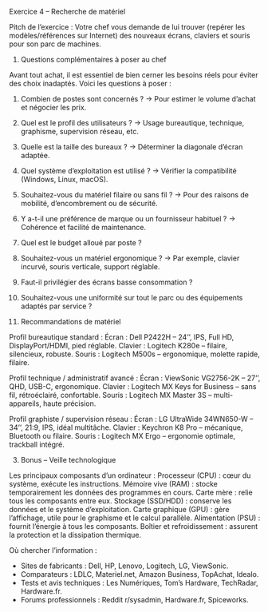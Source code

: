 Exercice 4 – Recherche de matériel

Pitch de l’exercice :
Votre chef vous demande de lui trouver (repérer les modèles/références sur Internet) des nouveaux écrans, claviers et souris pour son parc de machines.


1. Questions complémentaires à poser au chef

Avant tout achat, il est essentiel de bien cerner les besoins réels pour éviter des choix inadaptés. Voici les questions à poser :

1. Combien de postes sont concernés ?
   → Pour estimer le volume d’achat et négocier les prix.
2. Quel est le profil des utilisateurs ?
   → Usage bureautique, technique, graphisme, supervision réseau, etc.
3. Quelle est la taille des bureaux ?
   → Déterminer la diagonale d’écran adaptée.
4. Quel système d’exploitation est utilisé ?
   → Vérifier la compatibilité (Windows, Linux, macOS).
5. Souhaitez-vous du matériel filaire ou sans fil ?
   → Pour des raisons de mobilité, d’encombrement ou de sécurité.
6. Y a-t-il une préférence de marque ou un fournisseur habituel ?
   → Cohérence et facilité de maintenance.
7. Quel est le budget alloué par poste ?
8. Souhaitez-vous un matériel ergonomique ?
   → Par exemple, clavier incurvé, souris verticale, support réglable.
9. Faut-il privilégier des écrans basse consommation ?
10. Souhaitez-vous une uniformité sur tout le parc ou des équipements adaptés par service ?


2. Recommandations de matériel

Profil bureautique standard :
Écran : Dell P2422H – 24’’, IPS, Full HD, DisplayPort/HDMI, pied réglable.
Clavier : Logitech K280e – filaire, silencieux, robuste.
Souris : Logitech M500s – ergonomique, molette rapide, filaire.

Profil technique / administratif avancé :
Écran : ViewSonic VG2756-2K – 27’’, QHD, USB-C, ergonomique.
Clavier : Logitech MX Keys for Business – sans fil, rétroéclairé, confortable.
Souris : Logitech MX Master 3S – multi-appareils, haute précision.

Profil graphiste / supervision réseau :
Écran : LG UltraWide 34WN650-W – 34’’, 21:9, IPS, idéal multitâche.
Clavier : Keychron K8 Pro – mécanique, Bluetooth ou filaire.
Souris : Logitech MX Ergo – ergonomie optimale, trackball intégré.


3. Bonus – Veille technologique

Les principaux composants d’un ordinateur :
Processeur (CPU) : cœur du système, exécute les instructions.
Mémoire vive (RAM) : stocke temporairement les données des programmes en cours.
Carte mère : relie tous les composants entre eux.
Stockage (SSD/HDD) : conserve les données et le système d’exploitation.
Carte graphique (GPU) : gère l’affichage, utile pour le graphisme et le calcul parallèle.
Alimentation (PSU) : fournit l’énergie à tous les composants.
Boîtier et refroidissement : assurent la protection et la dissipation thermique.

Où chercher l’information :
- Sites de fabricants : Dell, HP, Lenovo, Logitech, LG, ViewSonic.
- Comparateurs : LDLC, Materiel.net, Amazon Business, TopAchat, Idealo.
- Tests et avis techniques : Les Numériques, Tom’s Hardware, TechRadar, Hardware.fr.
- Forums professionnels : Reddit r/sysadmin, Hardware.fr, Spiceworks.
